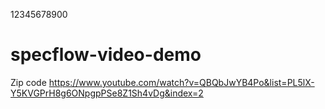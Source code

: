 12345678900
# specflow-video-demo
Zip code
https://www.youtube.com/watch?v=QBQbJwYB4Po&list=PL5lX-Y5KVGPrH8g6ONpgpPSe8Z1Sh4vDg&index=2
